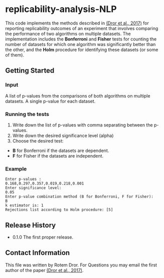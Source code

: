 # replicability-analysis-NLP
This code implements the methods described in [(Dror et al., 2017)](https://arxiv.org/abs/1709.09500) for reporting replicability outcomes of an experiment that involves comparing the performance of two algorithms on multiple datasets. The implementation includes the **Bonferroni** and **Fisher** tests for counting the number of datasets for which one algorithm was significantly better than the other, and the **Holm** procedure for identifying these datasets (or some of them). 

## Getting Started 

### Input
A list of p-values from the comparisons of both algorithms on multiple datasets. 
A single p-value for each dataset.

### Running the tests
1. Write down the list of p-values with comma separating between the p-values.
2. Write down the desired significance level (alpha)
2. Choose the desired test:
* **B** for Bonferroni if the datasets are dependent.
* **F** for Fisher if the datasets are independent.

### Example
```
Enter p-values :
0.168,0.297,0.357,0.019,0.218,0.001
Enter significance level: 
0.05
Enter p-value combination method (B for Bonferroni, F for Fisher):
B
k estimator is: 1
Rejections list according to Holm procedure: [5]
```

## Release History
* 0.1.0 The first proper release.

## Contact Information
This file was written by Rotem Dror. For Questions you may email the first author of the paper [(Dror et al., 2017)](https://arxiv.org/abs/1709.09500).
